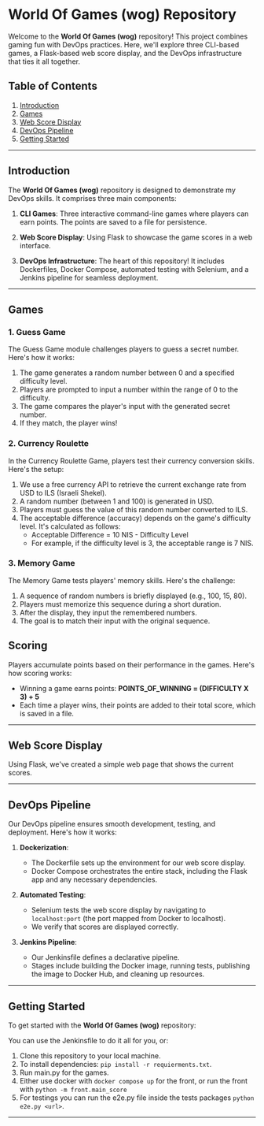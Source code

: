 # World Of Games (wog) Repository

Welcome to the **World Of Games (wog)** repository! This project combines gaming fun with DevOps practices. Here, we'll explore three CLI-based games, a Flask-based web score display, and the DevOps infrastructure that ties it all together.

## Table of Contents

1. [Introduction](#introduction)
2. [Games](#games)
3. [Web Score Display](#web-score-display)
4. [DevOps Pipeline](#devops-pipeline)
5. [Getting Started](#getting-started)
---

## Introduction

The **World Of Games (wog)** repository is designed to demonstrate my DevOps skills. It comprises three main components:

1. **CLI Games**: Three interactive command-line games where players can earn points. The points are saved to a file for persistence.

2. **Web Score Display**: Using Flask to showcase the game scores in a web interface.

3. **DevOps Infrastructure**: The heart of this repository! It includes Dockerfiles, Docker Compose, automated testing with Selenium, and a Jenkins pipeline for seamless deployment.

---

## Games

### 1. Guess Game

The Guess Game module challenges players to guess a secret number. Here's how it works:

1. The game generates a random number between 0 and a specified difficulty level.
2. Players are prompted to input a number within the range of 0 to the difficulty.
3. The game compares the player's input with the generated secret number.
4. If they match, the player wins!

### 2. Currency Roulette

In the Currency Roulette Game, players test their currency conversion skills. Here's the setup:

1. We use a free currency API to retrieve the current exchange rate from USD to ILS (Israeli Shekel).
2. A random number (between 1 and 100) is generated in USD.
3. Players must guess the value of this random number converted to ILS.
4. The acceptable difference (accuracy) depends on the game's difficulty level. It's calculated as follows:
   - Acceptable Difference = 10 NIS - Difficulty Level
   - For example, if the difficulty level is 3, the acceptable range is 7 NIS.

### 3. Memory Game

The Memory Game tests players' memory skills. Here's the challenge:

1. A sequence of random numbers is briefly displayed (e.g., 100, 15, 80).
2. Players must memorize this sequence during a short duration.
3. After the display, they input the remembered numbers.
4. The goal is to match their input with the original sequence.

## Scoring

Players accumulate points based on their performance in the games. Here's how scoring works:

- Winning a game earns points: **POINTS_OF_WINNING = (DIFFICULTY X 3) + 5**
- Each time a player wins, their points are added to their total score, which is saved in a file.

---

## Web Score Display

Using Flask, we've created a simple web page that shows the current scores.

---

## DevOps Pipeline

Our DevOps pipeline ensures smooth development, testing, and deployment. Here's how it works:

1. **Dockerization**:
   - The Dockerfile sets up the environment for our web score display.
   - Docker Compose orchestrates the entire stack, including the Flask app and any necessary dependencies.

2. **Automated Testing**:
   - Selenium tests the web score display by navigating to `localhost:port` (the port mapped from Docker to localhost).
   - We verify that scores are displayed correctly.

3. **Jenkins Pipeline**:
   - Our Jenkinsfile defines a declarative pipeline.
   - Stages include building the Docker image, running tests, publishing the image to Docker Hub, and cleaning up resources.

---

## Getting Started

To get started with the **World Of Games (wog)** repository:

You can use the Jenkinsfile to do it all for you, or:

1. Clone this repository to your local machine.
2. To install dependencies: `pip install -r requierments.txt`.
3. Run main.py for the games.
4. Either use docker with `docker compose up` for the front, or run the front with `python -m front.main_score`
5. For testings you can run the e2e.py file inside the tests packages `python e2e.py <url>`.

---

